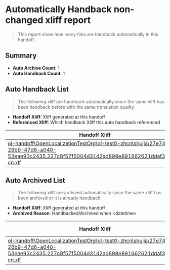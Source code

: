 # Automatically Handback non-changed xliff report
> This report show how many files are handback automatically in this handoff.

## Summary
* **Auto Archive Count**: 1
* **Auto Handback Count**: 1

## Auto Handback List
> The following xliff are handback automatically since the same xliff has been handback before with the same translation quality.

* **Handoff Xliff**: Xliff generated at this handoff
* **Referenced Xliff**: Which handback Xliff this auto handback referenced

| Handoff Xliff | Referenced Xliff | 
| --- | --- | 
| [ol-handoff\OpenLocalizationTestOrg\ol-test0-zhcn\shujia\27e74178-26b9-47d6-a040-53eae93c2435.227c8f57f5004d31d2ad898e891662621ddaf323.zh-cn.xlf](https://github.com/OpenLocalizationTestOrg/ol-test0-handoff/blob/e4a4ce305a2582a7254c0ba5dd27a76bb779faf1/ol-handoff/OpenLocalizationTestOrg/ol-test0-zhcn/shujia/27e74178-26b9-47d6-a040-53eae93c2435.227c8f57f5004d31d2ad898e891662621ddaf323.zh-cn.xlf) | [ol-handback\OpenLocalizationTestOrg\ol-test0-zhcn\shujia\ht\27e74178-26b9-47d6-a040-53eae93c2435.227c8f57f5004d31d2ad898e891662621ddaf323.zh-cn.xlf](https://github.com/OpenLocalizationTestOrg/ol-test0-handback/blob/18e2a2f5ebd0f5a0f31213928b1e1ea7053af320/ol-handback/OpenLocalizationTestOrg/ol-test0-zhcn/shujia/ht/27e74178-26b9-47d6-a040-53eae93c2435.227c8f57f5004d31d2ad898e891662621ddaf323.zh-cn.xlf) | 

## Auto Archived List
> The following xliff are archived automatically since the same xliff has been archived or it is already handback

* **Handoff Xliff**: Xliff generated at this handoff
* **Archived Reason**: Handbacked/Archived when &lt;datetime&gt;

| Handoff Xliff | Archived Reason | 
| --- | --- | 
| [ol-handoff\OpenLocalizationTestOrg\ol-test0-zhcn\shujia\27e74178-26b9-47d6-a040-53eae93c2435.227c8f57f5004d31d2ad898e891662621ddaf323.zh-cn.xlf](https://github.com/OpenLocalizationTestOrg/ol-test0-handoff/blob/e4a4ce305a2582a7254c0ba5dd27a76bb779faf1/ol-handoff/OpenLocalizationTestOrg/ol-test0-zhcn/shujia/27e74178-26b9-47d6-a040-53eae93c2435.227c8f57f5004d31d2ad898e891662621ddaf323.zh-cn.xlf) | Handbacked | 

